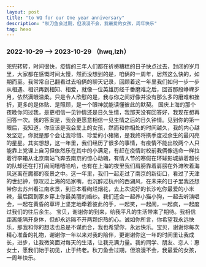 ```yaml
---
layout: post
title: "to WQ for our One year anniversary"
description: "秋刀鱼会过期，但浪漫不会，我最爱的女孩，周年快乐"
tag: hexo
---   
```


### 2022-10-29  -->  2023-10-29 （hwq,lzh）
兜兜转转，时间很快，疫情的三年人们都在祈祷糟糕的日子快点过去，封闭的岁月里，大家都在感慨时间太慢，然而没想到的是，咱俩的一周年，居然这么快的，如期而至。我常常自己翻看过去咱俩的聊天记录，回顾着这一年里我们如何一步一步从相遇、相识再到相知、相爱，就像一位英雄历经千番磨难之后，回首那段峥嵘岁月，依然满眼温柔。只是令人欣慰的是，我与你之间好像并没有那么多的磨难和挫折，更多的是体贴、是照顾，是一个眼神就能读懂彼此的默契。
国庆上海的那个夜晚你问过我，是更相信一见钟情还是日久生情，我那天没有回答好，我现在想再回答一次。我的答案是，我会更愿意相信一见生情之后的日久钟情。见到你的第一眼后，我知道，你应该是我会爱上的女孩，然而和你相处的时间越久，我的内心越发坚定，你就是那个会让我珍惜、珍爱的小猪猪，是我终将携手度过余生的最闪亮的星星。其实想想，这一年里，我们经历了很多的事情，有疫情不能出校两个人只能靠上党课上自习但依然乐在其中的小满足，有赶在疫情封校前我俩像逃命一样拉着行李箱从北京南站飞奔去南京的惊心动魄，有情人节的寒假在环球影城排着超长的队却还在打打闹闹嘻嘻哈哈，也有在上海的夜里我们肩膀靠着肩膀在外滩吹着海风迷离在魔都的夜景之中。这一年里，我们一起走过了南京的新街口，看过了天津的世纪钟，惊叹过上海的陆家嘴，也沉醉过杭州的西湖风，在未来的日子里我还想带你去苏州看江南水景，到日本看绚烂烟花，去上次说好的长沙吃你最爱的小米辣，最后回到家乡穿上你最美丽的婚纱。我们还会一起养小猫小狗，一起去听演唱会，一起在黄昏的草坪上坚定地牵着彼此的手，一起笑，一起闹，一起疯，一起度过我们的往后余生。
宝贝，谢谢你的到来，给我平凡的生活带来了期待。我相信距离能隔开身体，但却永远隔不开两颗炽热的心。诚如你所言，你希望我永远快乐，那我和你的想法也总是不谋而合，我也希望你，永远快乐。宝贝，谢谢你每次精心准备的礼物，谢谢你一年以来对我的陪伴，更谢谢你这一年的时间里让我成长，进步，让我微笑面对每天的生活，让我充满力量。我的同学、朋友、恋人：惠女士，愿我们始于初见，止于终老。秋刀鱼会过期，但浪漫不会，我最爱的女孩，一周年快乐。